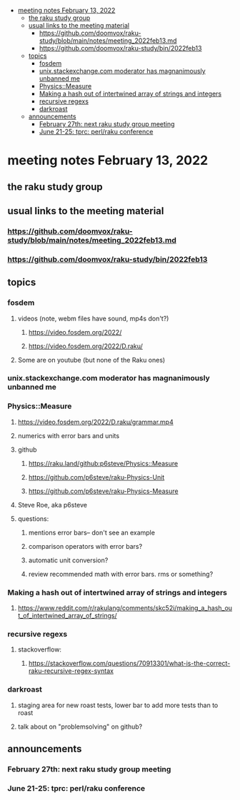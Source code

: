 - [meeting notes February 13, 2022](#org249cad9)
  - [the raku study group](#org6e9fb71)
  - [usual links to the meeting material](#orgcf8a017)
    - [<https://github.com/doomvox/raku-study/blob/main/notes/meeting_2022feb13.md>](#orgdea52d9)
    - [<https://github.com/doomvox/raku-study/bin/2022feb13>](#orgea5b295)
  - [topics](#org40dcd79)
    - [fosdem](#org8c77760)
    - [unix.stackexchange.com moderator has magnanimously unbanned me](#orga471fae)
    - [Physics::Measure](#org50056b3)
    - [Making a hash out of intertwined array of strings and integers](#org76af453)
    - [recursive regexs](#org16f0c76)
    - [darkroast](#orge09b31a)
  - [announcements](#org73461dc)
    - [February 27th: next raku study group meeting](#orgf53f118)
    - [June 21-25: tprc: perl/raku conference](#org0d7dc15)


<a id="org249cad9"></a>

# meeting notes February 13, 2022


<a id="org6e9fb71"></a>

## the raku study group


<a id="orgcf8a017"></a>

## usual links to the meeting material


<a id="orgdea52d9"></a>

### <https://github.com/doomvox/raku-study/blob/main/notes/meeting_2022feb13.md>


<a id="orgea5b295"></a>

### <https://github.com/doomvox/raku-study/bin/2022feb13>


<a id="org40dcd79"></a>

## topics


<a id="org8c77760"></a>

### fosdem

1.  videos (note, webm files have sound, mp4s don't?)

    1.  <https://video.fosdem.org/2022/>
    
    2.  <https://video.fosdem.org/2022/D.raku/>

2.  Some are on youtube (but none of the Raku ones)


<a id="orga471fae"></a>

### unix.stackexchange.com moderator has magnanimously unbanned me


<a id="org50056b3"></a>

### Physics::Measure

1.  <https://video.fosdem.org/2022/D.raku/grammar.mp4>

2.  numerics with error bars and units

3.  github

    1.  <https://raku.land/github:p6steve/Physics::Measure>
    
    2.  <https://github.com/p6steve/raku-Physics-Unit>
    
    3.  <https://github.com/p6steve/raku-Physics-Measure>

4.  Steve Roe, aka p6steve

5.  questions:

    1.  mentions error bars&#x2013; don't see an example
    
    2.  comparison operators with error bars?
    
    3.  automatic unit conversion?
    
    4.  review recommended math with error bars.  rms or something?


<a id="org76af453"></a>

### Making a hash out of intertwined array of strings and integers

1.  <https://www.reddit.com/r/rakulang/comments/skc52i/making_a_hash_out_of_intertwined_array_of_strings/>


<a id="org16f0c76"></a>

### recursive regexs

1.  stackoverflow:

    1.  <https://stackoverflow.com/questions/70913301/what-is-the-correct-raku-recursive-regex-syntax>


<a id="orge09b31a"></a>

### darkroast

1.  staging area for new roast tests, lower bar to add more tests than to roast

2.  talk about on "problemsolving" on github?


<a id="org73461dc"></a>

## announcements


<a id="orgf53f118"></a>

### February 27th: next raku study group meeting


<a id="org0d7dc15"></a>

### June 21-25: tprc: perl/raku conference
